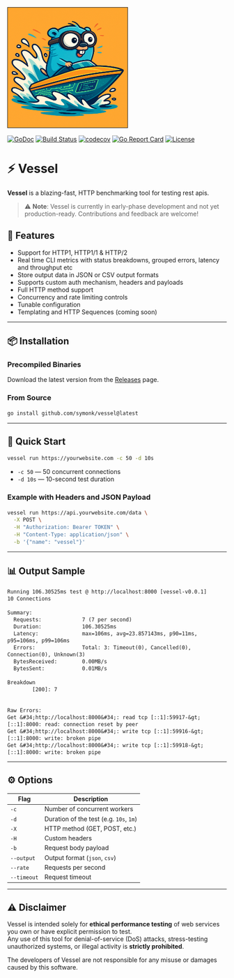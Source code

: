 <img src="https://github.com/symonk/vessel/blob/main/.github/images/vessel.png" border="1" width="275" height="275"/>

[![GoDoc](https://pkg.go.dev/badge/github.com/symonk/vessel)](https://pkg.go.dev/github.com/symonk/vessel)
[![Build Status](https://github.com/symonk/vessel/actions/workflows/go_test.yml/badge.svg)](https://github.com/symonk/vessel/actions/workflows/go_test.yml)
[![codecov](https://codecov.io/gh/symonk/vessel/branch/main/graph/badge.svg)](https://codecov.io/gh/symonk/vessel)
[![Go Report Card](https://goreportcard.com/badge/github.com/symonk/vessel)](https://goreportcard.com/report/github.com/symonk/vessel)
[![License](https://img.shields.io/badge/License-Apache_2.0-blue.svg)](https://github.com/symonk/vessel/blob/master/LICENSE)

# ⚡ Vessel

**Vessel** is a blazing-fast, HTTP benchmarking tool for testing rest apis.

> ⚠️ **Note**: Vessel is currently in early-phase development and not yet production-ready. Contributions and feedback are welcome!

## 🏁 Features

- Support for HTTP1, HTTP1/1 & HTTP/2
- Real time CLI metrics with status breakdowns, grouped errors, latency and throughput etc
- Store output data in JSON or CSV output formats
- Supports custom auth mechanism, headers and payloads
- Full HTTP method support
- Concurrency and rate limiting controls
- Tunable configuration
- Templating and HTTP Sequences (coming soon)

---

## 📦 Installation

### Precompiled Binaries

Download the latest version from the [Releases](https://github.com/symonk/vessel/releases) page.

### From Source

```bash
go install github.com/symonk/vessel@latest
```

---

## 🚀 Quick Start

```bash
vessel run https://yourwebsite.com -c 50 -d 10s
```

- `-c 50` — 50 concurrent connections
- `-d 10s` — 10-second test duration

### Example with Headers and JSON Payload

```bash
vessel run https://api.yourwebsite.com/data \
  -X POST \
  -H "Authorization: Bearer TOKEN" \
  -H "Content-Type: application/json" \
  -b '{"name": "vessel"}'
```

---

## 📊 Output Sample

```text
Running 106.30525ms test @ http://localhost:8000 [vessel-v0.0.1]
10 Connections

Summary:
  Requests:             7 (7 per second)
  Duration:             106.30525ms
  Latency:              max=106ms, avg=23.857143ms, p90=11ms, p95=106ms, p99=106ms
  Errors:               Total: 3: Timeout(0), Cancelled(0), Connection(0), Unknown(3)
  BytesReceived:        0.00MB/s
  BytesSent:            0.01MB/s

Breakdown
        [200]: 7


Raw Errors:
Get &#34;http://localhost:8000&#34;: read tcp [::1]:59917-&gt;[::1]:8000: read: connection reset by peer
Get &#34;http://localhost:8000&#34;: write tcp [::1]:59916-&gt;[::1]:8000: write: broken pipe
Get &#34;http://localhost:8000&#34;: write tcp [::1]:59918-&gt;[::1]:8000: write: broken pipe
```

---

## ⚙️ Options

| Flag         | Description                            |
|--------------|----------------------------------------|
| `-c`         | Number of concurrent workers           |
| `-d`         | Duration of the test (e.g. `10s`, `1m`)|
| `-X`         | HTTP method (GET, POST, etc.)          |
| `-H`         | Custom headers                         |
| `-b`         | Request body payload                   |
| `--output`   | Output format (`json`, `csv`)          |
| `--rate`     | Requests per second                    |
| `--timeout`  | Request timeout                        |

---

## ⚠️ Disclaimer

Vessel is intended solely for **ethical performance testing** of web services you own or have explicit permission to test.  
Any use of this tool for denial-of-service (DoS) attacks, stress-testing unauthorized systems, or illegal activity is **strictly prohibited**.

The developers of Vessel are not responsible for any misuse or damages caused by this software.
